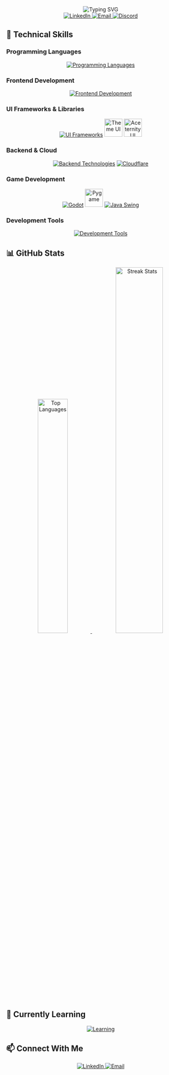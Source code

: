 <div align="center">
  <img src="https://readme-typing-svg.demolab.com?font=Poppins&weight=600&size=30&duration=4000&pause=1000&color=7E3ACE&center=true&vCenter=true&width=500&lines=Hi+%F0%9F%91%8B,+I'm+Ritvik+Goyal;Full-Stack+Developer;Cloud+Enthusiast;Continuous+Learner" alt="Typing SVG" />
</div>

<div align="center">
  <a href="https://linkedin.com/in/ritvikgoyal1">
    <img src="https://img.shields.io/badge/LinkedIn-0077B5?style=flat&logo=linkedin&logoColor=white" alt="LinkedIn" />
  </a>
  <a href="mailto:ritvik@ritvikgoyal.com">
    <img src="https://img.shields.io/badge/Email-D14836?style=flat&logo=gmail&logoColor=white" alt="Email" />
  </a>
  <a href="https://discordapp.com/users/885632889084076052">
    <img src="https://img.shields.io/badge/Discord-5865F2?style=flat&logo=discord&logoColor=white" alt="Discord" />
  </a>
</div>

## 💼 Technical Skills

### Programming Languages
<div align="center">
  <a href="#"><img src="https://skillicons.dev/icons?i=java,python,js,ts" alt="Programming Languages" /></a>
</div>

### Frontend Development
<div align="center">
  <a href="#"><img src="https://skillicons.dev/icons?i=html,css,react,nextjs,svelte,astro" alt="Frontend Development" /></a>
</div>

### UI Frameworks & Libraries
<div align="center">
  <a href="#"><img src="https://skillicons.dev/icons?i=tailwind,materialui,bootstrap" alt="UI Frameworks" /></a>
  <a href="https://theme-ui.com"><img src="https://raw.githubusercontent.com/system-ui/theme-ui/refs/heads/develop/packages/docs/static/logo-dark.png" width="48" height="48" alt="Theme UI" /></a>
  <a href="https://ui.aceternity.com/"><img src="https://ui.aceternity.com/_next/image?url=%2Flogo-dark.png&w=128&q=75" width="48" height="48" alt="Aceternity UI" /></a>
</div>

### Backend & Cloud
<div align="center">
  <a href="#"><img src="https://skillicons.dev/icons?i=flask,firebase" alt="Backend Technologies" /></a>
  <a href="https://cloudflare.com"><img src="https://skillicons.dev/icons?i=cloudflare" alt="Cloudflare" /></a>
</div>

### Game Development
<div align="center">
  <a href="#"><img src="https://skillicons.dev/icons?i=godot" alt="Godot" /></a>
  <a href="https://www.pygame.org/"><img src="https://www.pygame.org/ftp/pygame-head-party.png" width="48" height="48" alt="Pygame" /></a>
  <a href="#"><img src="https://skillicons.dev/icons?i=java" alt="Java Swing" /></a>
</div>

### Development Tools
<div align="center">
  <a href="#"><img src="https://skillicons.dev/icons?i=vscode,git,eclipse" alt="Development Tools" /></a>
</div>

## 📊 GitHub Stats

<div align="center">
  <a href="#">
    <img src="https://github-readme-stats.vercel.app/api/top-langs/?username=ritvikgoyal1&layout=donut&theme=radical&hide_border=true&border_radius=10" width="40%" alt="Top Languages" />
  </a>
  <a href="#">
    <img src="https://streak-stats.demolab.com?user=ritvikgoyal1&theme=radical&hide_border=true&border_radius=10" width="50%" alt="Streak Stats" />
  </a>
</div>

## 🌱 Currently Learning

<div align="center">
  <a href="#"><img src="https://skillicons.dev/icons?i=docker,pytorch,nodejs,sqlite" alt="Learning" /></a>
</div>

## 📫 Connect With Me

<div align="center">
  <a href="https://linkedin.com/in/ritvikgoyal1">
    <img src="https://custom-icon-badges.demolab.com/badge/-LinkedIn-0A66C2?style=for-the-badge&logo=linkedin&logoColor=white" alt="LinkedIn"/>
  </a>
  <a href="mailto:ritvik@ritvikgoyal.com">
    <img src="https://custom-icon-badges.demolab.com/badge/-Email-EA4335?style=for-the-badge&logo=gmail&logoColor=white" alt="Email"/>
  </a>
</dev>
